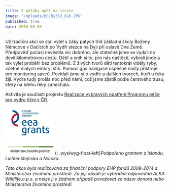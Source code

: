```yaml
---
title: S páťáky opět na stezce
image: "/uploads/DSCN1353_610.JPG"
published: true
date: 2016-05-03
---
```

Už tradiční akcí se stal výlet s žáky pátých tříd základní školy Boženy
Němcové v Dačicích po Vydří stezce na Dyji při oslavě Dne Země.
Předpověď počasí nevěstila nic dobrého, ale statečně jsme se vydali na
devítikilometrovou cestu. Déšť a sníh si to, pro nás naštěstí, vybrali
jinde a tak výlet proběhl bez problémů. Z živých tvorů děti tentokrát
viděly ryby, včetně malých embryí štik. Pomocí gps navigace úspěšně
našly přístroje pro monitoring savců. Povídali jsme si o vydře a dalších
tvorech, kteří u řeky žijí. Vydra tudy prošla noc před námi, což jsme
zjistili podle čerstvého trusu, který na břehu řeky zanechala.

Aktivita je součástí projektu
[Realizace vybraných opatření Programu péče pro vydru říční v ČR][1].

![](/uploads/loga_mgs_stojato_mm.jpg){: .wysiwyg-float-left}*Podpořeno
grantem z Islandu, Lichtenštejnska a Norska.*

*Tato akce byla realizována za finanční podpory EHP fondů 2009-2014 a
Ministerstva životního prostředí. Za její obsah je výhradně odpovědná
ALKA Wildlife,o.p.s. a nelze ji v žádném případě považovat za názor
donora nebo Ministerstva životního prostředí.*


[1]: http://www.vydryonline.cz/o-nas/projekt
